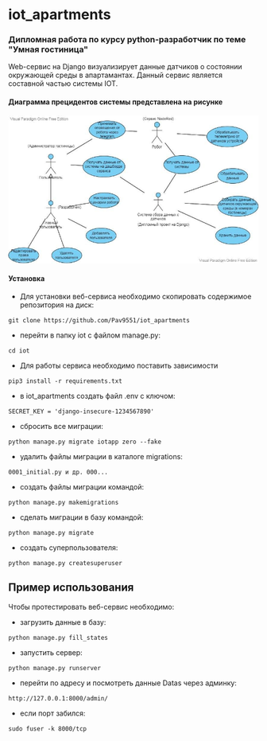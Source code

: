 # iot_apartments
### Дипломная работа по курсу python-разработчик по теме "Умная гостиница"
Web-сервис на Django визуализирует данные датчиков о состоянии окружающей среды в апартамантах.
Данный сервис является составной частью системы IOT.
#### Диаграмма прецидентов системы представлена на рисунке
![Alt-текст](https://github.com/Pav9551/iot_apartments/blob/main/use%20case.jpg "use case")
#### Установка

 - Для установки веб-сервиса необходимо скопировать содержимое репозитория на диск:
```curl   
git clone https://github.com/Pav9551/iot_apartments
```
 - перейти в папку iot с файлом manage.py:
```curl 
cd iot
 ```
 - Для работы сервиса необходимо поставить зависимости
```curl   
pip3 install -r requirements.txt
```

 - в iot_apartments создать файл .env c ключом:
```curl 
SECRET_KEY = 'django-insecure-1234567890'
 ```

 - сбросить все миграции:
```curl 
python manage.py migrate iotapp zero --fake
```
 - удалить файлы миграции в каталоге migrations:
```curl 
0001_initial.py и др. 000...
```
 - создать файлы миграции командой:
```curl 
python manage.py makemigrations
```
 - сделать миграции в базу командой:
```curl 
python manage.py migrate
```
 - создать суперпользователя:
```curl 
python manage.py createsuperuser
```
## Пример использования
Чтобы протестировать веб-сервис необходимо:
 - загрузить данные в базу:
```curl 
python manage.py fill_states
```
 - запустить сервер:
```curl 
python manage.py runserver
```
 - перейти по адресу и посмотреть данные Datas через админку:
```curl 
http://127.0.0.1:8000/admin/
```
 - если порт забился:
```curl 
sudo fuser -k 8000/tcp
```
 


